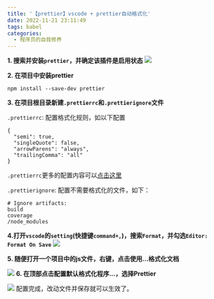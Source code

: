 ```yaml
---
title: '【prettier】vscode + prettier自动格式化'
date: 2022-11-21 23:11:49
tags: babel 
categories:
  - 程序员的自我修养
---
```

  <meta name="referrer" content="no-referrer">

**1. 搜索并安装`prettier`，并确定该插件是启用状态**
![](https://upload-images.jianshu.io/upload_images/20892169-9b4bd29b1519333d.png?imageMogr2/auto-orient/strip%7CimageView2/2/w/1240)

**2. 在项目中安装prettier**

```
npm install --save-dev prettier
```

**3. 在项目根目录新建`.prettierrc`和`.prettierignore`文件**

`.prettierrc`: 配置格式化规则，如以下配置

```
{
  "semi": true,
  "singleQuote": false,
  "arrowParens": "always",
  "trailingComma": "all"
}
```

`.prettierrc`更多的配置内容可以[点击这里](https://prettier.io/docs/en/configuration.html)
<br>

`.prettierignore`: 配置不需要格式化的文件，如下：

```
# Ignore artifacts:
build
coverage
/node_modules
```

**4.打开`vscode`的`setting`(快捷键`command+,`)，搜索`Format`，并勾选`Editor: Format On Save`**
![](https://upload-images.jianshu.io/upload_images/20892169-020af7ba79614712.png?imageMogr2/auto-orient/strip%7CimageView2/2/w/1240)

**5. 随便打开一个项目中的js文件，右键，点击使用...格式化文档**

![](https://upload-images.jianshu.io/upload_images/20892169-89b40b6978d680e9.png?imageMogr2/auto-orient/strip%7CimageView2/2/w/1240)
**6. 在顶部点击配置默认格式化程序...，选择Prettier**

![](https://upload-images.jianshu.io/upload_images/20892169-90844185703105d0.png?imageMogr2/auto-orient/strip%7CimageView2/2/w/1240)
配置完成，改动文件并保存就可以生效了。